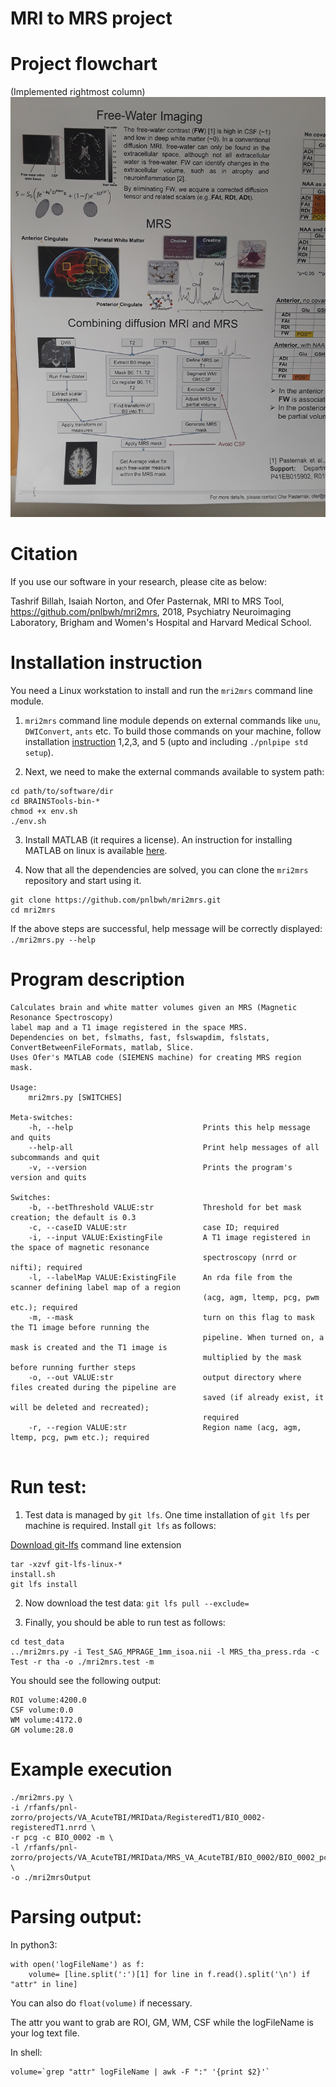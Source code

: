 # MRI to MRS project

# Project flowchart
(Implemented rightmost column)
![Flowchart](mri2mrs_flowchart.jpg)


# Citation

If you use our software in your research, please cite as below:

Tashrif Billah, Isaiah Norton, and Ofer Pasternak, MRI to MRS Tool, https://github.com/pnlbwh/mri2mrs, 2018, 
Psychiatry Neuroimaging Laboratory, Brigham and Women's Hospital and Harvard Medical School. 


# Installation instruction

You need a Linux workstation to install and run the `mri2mrs` command line module.

1. `mri2mrs` command line module depends on external commands like
`unu`, `DWIConvert`, `ants` etc. To build those commands on your machine, 
follow installation [instruction](https://github.com/pnlbwh/pnlpipe) 1,2,3, and 5 (upto and including `./pnlpipe std setup`).

2. Next, we need to make the external commands available to system path: 

```
cd path/to/software/dir
cd BRAINSTools-bin-*
chmod +x env.sh
./env.sh
```

3. Install MATLAB (it requires a license). An instruction for installing MATLAB on linux is 
available [here](https://xunyunliu.github.io/post/install_matlab/).


4. Now that all the dependencies are solved, you can clone the `mri2mrs` repository and
start using it.

```
git clone https://github.com/pnlbwh/mri2mrs.git
cd mri2mrs
```

If the above steps are successful, help message will be correctly displayed:
`./mri2mrs.py --help`


# Program description

```
Calculates brain and white matter volumes given an MRS (Magnetic Resonance Spectroscopy)
label map and a T1 image registered in the space MRS.
Dependencies on bet, fslmaths, fast, fslswapdim, fslstats, ConvertBetweenFileFormats, matlab, Slice.
Uses Ofer's MATLAB code (SIEMENS machine) for creating MRS region mask.

Usage:
    mri2mrs.py [SWITCHES] 

Meta-switches:
    -h, --help                             Prints this help message and quits
    --help-all                             Print help messages of all subcommands and quit
    -v, --version                          Prints the program's version and quits

Switches:
    -b, --betThreshold VALUE:str           Threshold for bet mask creation; the default is 0.3
    -c, --caseID VALUE:str                 case ID; required
    -i, --input VALUE:ExistingFile         A T1 image registered in the space of magnetic resonance
                                           spectroscopy (nrrd or nifti); required
    -l, --labelMap VALUE:ExistingFile      An rda file from the scanner defining label map of a region
                                           (acg, agm, ltemp, pcg, pwm etc.); required
    -m, --mask                             turn on this flag to mask the T1 image before running the
                                           pipeline. When turned on, a mask is created and the T1 image is
                                           multiplied by the mask before running further steps
    -o, --out VALUE:str                    output directory where files created during the pipeline are
                                           saved (if already exist, it will be deleted and recreated);
                                           required
    -r, --region VALUE:str                 Region name (acg, agm, ltemp, pcg, pwm etc.); required


```

# Run test:


1. Test data is managed by `git lfs`. One time installation of `git lfs` per machine is required. 
Install `git lfs` as follows:

[Download git-lfs](https://git-lfs.github.com/) command line extension

```
tar -xzvf git-lfs-linux-*
install.sh
git lfs install
```

2. Now download the test data:
`git lfs pull --exclude=`


3. Finally, you should be able to run test as follows:

```
cd test_data
../mri2mrs.py -i Test_SAG_MPRAGE_1mm_isoa.nii -l MRS_tha_press.rda -c Test -r tha -o ./mri2mrs.test -m
```

You should see the following output:

```
ROI volume:4200.0
CSF volume:0.0
WM volume:4172.0
GM volume:28.0
```


# Example execution

```
./mri2mrs.py \
-i /rfanfs/pnl-zorro/projects/VA_AcuteTBI/MRIData/RegisteredT1/BIO_0002-registeredT1.nrrd \
-r pcg -c BIO_0002 -m \
-l /rfanfs/pnl-zorro/projects/VA_AcuteTBI/MRIData/MRS_VA_AcuteTBI/BIO_0002/BIO_0002_pcg_press.rda \
-o ./mri2mrsOutput
```


# Parsing output:

In python3:

```
with open('logFileName') as f:
    volume= [line.split(':')[1] for line in f.read().split('\n') if "attr" in line]
```

You can also do `float(volume)` if necessary. 

The attr you want to grab are ROI, GM, WM, CSF while the logFileName is your log text file.
    
    
In shell:

```
volume=`grep "attr" logFileName | awk -F ":" '{print $2}'`
```




